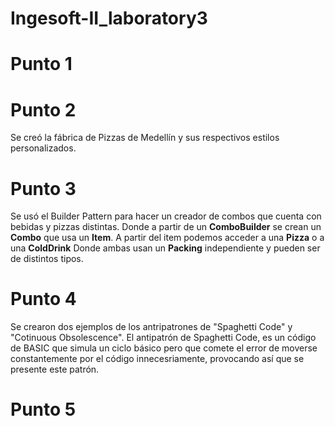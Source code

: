 # Ingesoft-II_laboratory3

# Punto 1

# Punto 2
Se creó la fábrica de Pizzas de Medellín y sus respectivos estilos personalizados. 
# Punto 3
Se usó el Builder Pattern para hacer un creador de combos que cuenta con bebidas y pizzas distintas. Donde a partir de un **ComboBuilder** se crean un **Combo** que usa un **Item**. A partir del item podemos acceder a una **Pizza** o a una **ColdDrink** Donde ambas usan un **Packing** independiente y pueden ser de distintos tipos.
# Punto 4
Se crearon dos ejemplos de los antripatrones de "Spaghetti Code" y "Cotinuous Obsolescence". 
El antipatrón de Spaghetti Code, es un código de BASIC que simula un ciclo básico pero que comete el error de moverse constantemente por el código innecesriamente, provocando así que se presente este patrón.
# Punto 5
